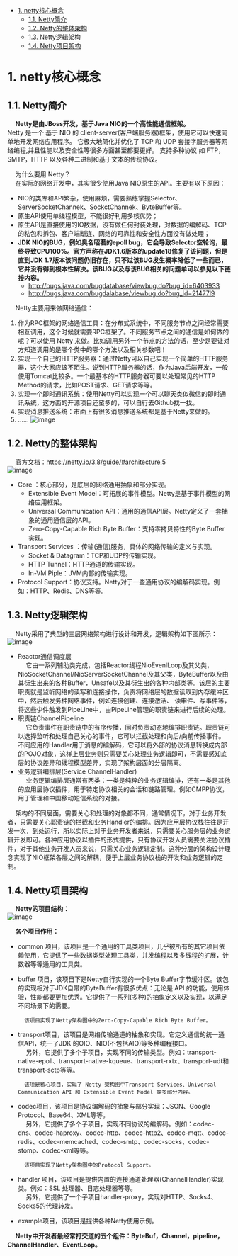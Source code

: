 
<!-- TOC -->

- [1. netty核心概念](#1-netty核心概念)
    - [1.1. Netty简介](#11-netty简介)
    - [1.2. Netty的整体架构](#12-netty的整体架构)
    - [1.3. Netty逻辑架构](#13-netty逻辑架构)
    - [1.4. Netty项目架构](#14-netty项目架构)

<!-- /TOC -->

# 1. netty核心概念  


## 1.1. Netty简介  
<!-- 
为什么要使用Netty而不直接使用JAVA中的NIO
1.Netty支持三种IO模型同时支持三种Reactor模式。
2.Netty支持很多应用层的协议，提供了很多decoder和encoder。
3.Netty能够解决TCP长连接所带来的缺陷（粘包、半包等）
4.Netty支持应用层的KeepAlive。
5.Netty规避了JAVA NIO中的很多BUG，性能更好。
-->
&emsp; **Netty是由JBoss开发，基于Java NIO的一个高性能通信框架。**  
    Netty 是一个 基于 NIO 的 client-server(客户端服务器)框架，使用它可以快速简单地开发网络应用程序。
    它极大地简化并优化了 TCP 和 UDP 套接字服务器等网络编程,并且性能以及安全性等很多方面甚至都要更好。
    支持多种协议 如 FTP，SMTP，HTTP 以及各种二进制和基于文本的传统协议。  

&emsp; 为什么要用 Netty？  
&emsp; 在实际的网络开发中，其实很少使用Java NIO原生的API。主要有以下原因：  

* NIO的类库和API繁杂，使用麻烦，需要熟练掌握Selector、ServerSocketChannek、SockctChannek、ByteBuffer等。  
* 原生API使用单线程模型，不能很好利用多核优势；  
* 原生API是直接使用的IO数据，没有做任何封装处理，对数据的编解码、TCP的粘包和拆包、客户端断连、网络的可靠性和安全性方面没有做处理；  
* **<fong color = "red">JDK NIO的BUG，例如臭名昭著的epoll bug，它会导致Selector空轮询，最终导致CPU100%。官方声称在JDK1.6版本的update18修复了该问题，但是直到JDK 1.7版本该问题仍旧存在，只不过该BUG发生概率降低了一些而已，它并没有得到根本性解决。该BUG以及与该BUG相关的问题单可以参见以下链接内容。</font>**  
    * http://bugs.java.com/bugdatabase/viewbug.do?bug_id=6403933  
    * http://bugs.java.com/bugdalabase/viewbug.do?bug_id=21477l9  

<!-- 
&emsp; (1)NIO的类库和API繁杂，使用麻烦，需要熟练掌握Selector、ServerSocketChannek、SockctChannek、ByteBuffer等。  
&emsp; (2)需要貝备其他的额外技能做铺垫，例如熟悉Java多线程编程。这是因为NIO编程涉 及到Reactor模式，必须对多线程和网路编程非常熟悉，才能编写出高质量的NIO程序。  
&emsp; (3)可靠性能力补齐，工作量和难度都非常大。例如客户端面临断连重连、网络闪断、 半包读写、失败缓存、网络拥塞和异常码流的处理等问题，NIO编程的特点是功能开发相对容易，但是可靠性能力补齐的工作量和难度都非常大。  
&emsp; **<fong color = "red">(4)JDKNIO的BUG,例如見名昭著的epoll bug，它会导致Selector空轮询，最终导致CPU100%。官方声称在JDK 1.6版本的update18修复了该问题,但是直到JDK 1.7版本该问题仍旧存在，只不过该BUG发生概率降低了一些而已，它并没有得到根本性解决。该BUG以及与该BUG相关的问题单可以参见以下链接内容。**</font>  
-->
&emsp; Netty主要用来做网络通信：  

1. 作为RPC框架的网络通信工具：在分布式系统中，不同服务节点之间经常需要相互调用，这个时候就需要RPC框架了。不同服务节点之间的通信是如何做的呢？可以使用 Netty 来做。比如调用另外一个节点的方法的话，至少是要让对方知道调用的是哪个类中的哪个方法以及相关参数吧！  
2. 实现一个自己的HTTP服务器：通过Netty可以自己实现一个简单的HTTP服务器，这个大家应该不陌生。说到HTTP服务器的话，作为Java后端开发，一般使用Tomcat比较多。一个最基本的HTTP服务器可要以处理常见的HTTP Method的请求，比如POST请求、GET请求等等。  
3. 实现一个即时通讯系统：使用Netty可以实现一个可以聊天类似微信的即时通讯系统，这方面的开源项目还蛮多的，可以自行去Github找一找。  
4. 实现消息推送系统：市面上有很多消息推送系统都是基于Netty来做的。  
5. ......
![image](https://gitee.com/wt1814/pic-host/raw/master/images/microService/netty/netty-18.png)  

## 1.2. Netty的整体架构  
&emsp; 官方文档：https://netty.io/3.8/guide/#architecture.5   
![image](https://gitee.com/wt1814/pic-host/raw/master/images/microService/netty/netty-25.png)  

* Core ：核心部分，是底层的网络通用抽象和部分实现。
    * Extensible Event Model：可拓展的事件模型。Netty是基于事件模型的网络应用框架。
    * Universal Communication API：通用的通信API层。Netty定义了一套抽象的通用通信层的API。  
    * Zero-Copy-Capable Rich Byte Buffer：支持零拷贝特性的Byte Buffer 实现。
* Transport Services ：传输(通信)服务，具体的网络传输的定义与实现。
    * Socket & Datagram：TCP和UDP的传输实现。
    * HTTP Tunnel：HTTP通道的传输实现。
    * In-VM Piple：JVM内部的传输实现。  
* Protocol Support：协议支持。Netty对于一些通用协议的编解码实现。例如：HTTP、Redis、DNS等等。

## 1.3. Netty逻辑架构  
<!-- 
《Netty权威指南》第20章
-->
&emsp; Netty采用了典型的三层网络架构进行设计和开发，逻辑架构如下图所示：  
![image](https://gitee.com/wt1814/pic-host/raw/master/images/microService/netty/netty-27.png)  

* Reactor通信调度层  
&emsp; 它由一系列辅助类完成，包括Reactor线程NioEvenlLoop及其父类，NioSocketChannel/NioServerSocketChannel及其父类，ByteBuffer以及由其衍生出来的各种Buffer，Unsafe以及其衍生出的各种内部类等。该层的主要职责就是监听网络的读写和连接操作，负责将网络层的数据读取到内存缓冲区中，然后触发务种网络事件，例如连接创建、连接激活、 读申件、写事件等，将这些少件触发到PipeLine中，由PipeLine管理的职责链来进行后续的处理。  
* 职责链ChannelPipeline  
&emsp; 它负责事件在职责链中的有序传播，同时负责动态地编排职责链。职责链可以选择监听和处理自己关心的事件，它可以拦截处理和向后/向前传播事件。不同应用的Handler用于消息的编解码，它可以将外部的协议消息转换成内部的POJO对象，这样上层业务则只需要关心处理业务逻辑即可，不需要感知底层的协议差异和线程模型差异，实现了架构层面的分层隔离。  
* 业务逻辑编排层(Service ChannelHandler)  
&emsp; 业务逻辑编排层通常有两类：一类是纯粹的业务逻辑编排，还有一类是其他的应用层协议插件，用于特定协议相关的会话和链路管理。例如CMPP协议，用于管理和中国移动短信系统的对接。  

&emsp; 架构的不同层面，需要关心和处理的对象都不同，通常情况下，对于业务开发者，只需要关心职责链的拦截和业务Handler的编排。因为应用层协议栈往往是开发一次，到处运行，所以实际上对于业务开发者来说，只需要关心服务层的业务逻辑开发即可。各种应用协议以插件的形式提供，只有协议开发人员需要关注协议插件，对于其他业务开发人员来说，只需关心业务逻辑定制。这种分层的架构设计理念实现了NIO框架各层之间的解耦，便于上层业务协议栈的开发和业务逻辑的定制。  

## 1.4. Netty项目架构  
&emsp; **Netty的项目结构：**  
![image](https://gitee.com/wt1814/pic-host/raw/master/images/microService/netty/netty-26.png)  

&emsp; **各个项目作用：**  

* common 项目，该项目是一个通用的工具类项目，几乎被所有的其它项目依赖使用，它提供了一些数据类型处理工具类，并发编程以及多线程的扩展，计数器等等通用的工具类。  
* buffer 项目，该项目下是Netty自行实现的一个Byte Buffer字节缓冲区。该包的实现相对于JDK自带的ByteBuffer有很多优点：无论是 API 的功能，使用体验，性能都要更加优秀。它提供了一系列(多种)的抽象定义以及实现，以满足不同场景下的需要。  

        该项目实现了Netty架构图中的Zero-Copy-Capable Rich Byte Buffer。

* transport项目，该项目是网络传输通道的抽象和实现。它定义通信的统一通信API，统一了JDK 的OIO、NIO(不包括AIO)等多种编程接口。  
&emsp; 另外，它提供了多个子项目，实现不同的传输类型。例如：transport-native-epoll、transport-native-kqueue、transport-rxtx、transport-udt和transport-sctp等等。  

        该项是核心项目，实现了 Netty 架构图中Transport Services、Universal Communication API 和 Extensible Event Model 等多部分内容。

* codec项目，该项目是协议编解码的抽象与部分实现：JSON、Google Protocol、Base64、XML等等。  
&emsp; 另外，它提供了多个子项目，实现不同协议的编解码。例如：codec-dns、codec-haproxy、codec-http、codec-http2、codec-mqtt、codec-redis、codec-memcached、codec-smtp、codec-socks、codec-stomp、codec-xml等等。  

        该项目实现了Netty架构图中的Protocol Support。

* handler 项目，该项目是提供内置的连接通道处理器(ChannelHandler)实现类。例如：SSL 处理器、日志处理器等等。  
&emsp; 另外，它提供了一个子项目handler-proxy，实现对HTTP、Socks4、Socks5的代理转发。   
* example项目，该项目是提供各种Netty使用示例。  

&emsp; **Netty中开发者最经常打交道的五个组件：ByteBuf，Channel，pipeline，ChannelHandler、EventLoop。**  


